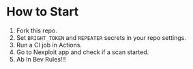 # How to Start

1. Fork this repo.
2. Set `BRIGHT_TOKEN` and `REPEATER` secrets in your repo settings.
3. Run a CI job in Actions.
4. Go to Nexploit app and check if a scan started.
5. Ab In Bev Rules!!!
